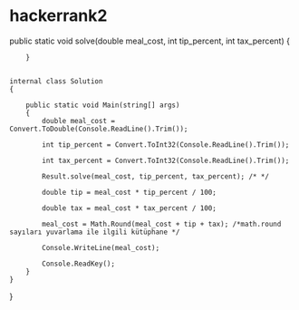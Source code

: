 # hackerrank2
 public static void solve(double meal_cost, int tip_percent, int tax_percent)
        {

        }

    
    internal class Solution
    {

        public static void Main(string[] args)
        {
            double meal_cost = Convert.ToDouble(Console.ReadLine().Trim());

            int tip_percent = Convert.ToInt32(Console.ReadLine().Trim());

            int tax_percent = Convert.ToInt32(Console.ReadLine().Trim());

            Result.solve(meal_cost, tip_percent, tax_percent); /* */

            double tip = meal_cost * tip_percent / 100; 

            double tax = meal_cost * tax_percent / 100; 

            meal_cost = Math.Round(meal_cost + tip + tax); /*math.round sayıları yuvarlama ile ilgili kütüphane */

            Console.WriteLine(meal_cost);

            Console.ReadKey();
        }    
    }
}    
